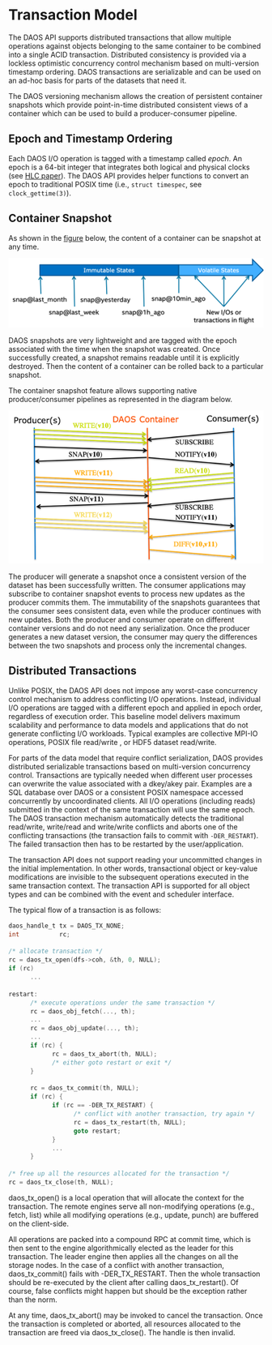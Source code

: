 # Transaction Model

The DAOS API supports distributed transactions that allow multiple operations
against objects belonging to the same container to be combined into a single
ACID transaction. Distributed consistency is provided via a lockless optimistic
concurrency control mechanism based on multi-version timestamp ordering.
DAOS transactions are serializable and can be used on an ad-hoc basis for parts
of the datasets that need it.

The DAOS versioning mechanism allows the creation of persistent container snapshots
which provide point-in-time distributed consistent views of a container which
can be used to build a producer-consumer pipeline.

## Epoch and Timestamp Ordering

Each DAOS I/O operation is tagged with a timestamp called *epoch*. An epoch
is a 64-bit integer that integrates both logical and physical clocks
(see [HLC paper](https://cse.buffalo.edu/tech-reports/2014-04.pdf)).
The DAOS API provides helper functions to convert an epoch to traditional
POSIX time (i.e., `struct timespec`, see `clock_gettime(3)`).

## Container Snapshot

As shown in the <a href="#f4.4">figure</a> below, the content of a container
can be snapshot at any time.

<a id="f4.4"></a>
![../graph/container_snapshots.png](../graph/container_snapshots.png "Example of Container Snapshots")

DAOS snapshots are very lightweight and are tagged with the epoch associated
with the time when the snapshot was created. Once successfully created,
a snapshot remains readable until it is explicitly destroyed. Then the content of a container can be rolled back to a particular snapshot.

The container snapshot feature allows supporting native producer/consumer
pipelines as represented in the diagram below.

![../graph/producer_consumer.png](../graph/producer_consumer.png "Producer/Consumer Workflow with DAOS Containers")

The producer will generate a snapshot once a consistent version of the
dataset has been successfully written. The consumer applications may
subscribe to container snapshot events to process new updates
as the producer commits them. The immutability of the snapshots guarantees
that the consumer sees consistent data, even while the producer continues
with new updates. Both the producer and consumer operate on different container versions and do not need any serialization. Once the
producer generates a new dataset version, the consumer may query the
differences between the two snapshots and process only the incremental changes.

## Distributed Transactions

Unlike POSIX, the DAOS API does not impose any worst-case concurrency
control mechanism to address conflicting I/O operations. Instead,
individual I/O operations are tagged with a different epoch and applied
in epoch order, regardless of execution order. This baseline model
delivers maximum scalability and performance to data models and
applications that do not generate conflicting I/O workloads. Typical
examples are collective MPI-IO operations, POSIX file read/write
, or HDF5 dataset read/write.

For parts of the data model that require conflict serialization,
DAOS provides distributed serializable transactions based on multi-version
concurrency control. Transactions are typically needed when different user
processes can overwrite the value associated with a dkey/akey pair.
Examples are a SQL database over DAOS or a consistent POSIX namespace
accessed concurrently by uncoordinated clients. All I/O operations
(including reads) submitted in the context of the same transaction will use
the same epoch. The DAOS transaction mechanism automatically detects the
traditional read/write, write/read and write/write conflicts and aborts
one of the conflicting transactions (the transaction fails to commit
with `-DER_RESTART`). The failed transaction then has to be restarted
by the user/application.

The transaction API does not support reading
your uncommitted changes in the initial implementation. In other words, transactional object or key-value
modifications are invisible to the subsequent operations executed in the
same transaction context. The transaction API is supported for all
object types and can be combined with the event and scheduler interface.

The typical flow of a transaction is as follows:

```C
daos_handle_t tx = DAOS_TX_NONE;
int           rc;

/* allocate transaction */
rc = daos_tx_open(dfs->coh, &th, 0, NULL);
if (rc)
      ...

restart:
      /* execute operations under the same transaction */
      rc = daos_obj_fetch(..., th);
      ...
      rc = daos_obj_update(..., th);
      ...
      if (rc) {
            rc = daos_tx_abort(th, NULL);
            /* either goto restart or exit */
      }

      rc = daos_tx_commit(th, NULL);
      if (rc) {
            if (rc == -DER_TX_RESTART) {
                  /* conflict with another transaction, try again */
                  rc = daos_tx_restart(th, NULL);
                  goto restart;
            }
            ...
      }

/* free up all the resources allocated for the transaction */
rc = daos_tx_close(th, NULL);
```

daos\_tx\_open() is a local operation that will allocate the context
for the transaction. The remote engines serve all non-modifying operations (e.g., fetch, list) while all modifying operations (e.g., update,
punch) are buffered on the client-side.

All operations are packed into a compound RPC at commit time, which is then
sent to the engine algorithmically elected as the leader for this transaction.
The leader engine then applies all the changes on all the storage nodes.
In the case of a conflict with another transaction, daos\_tx\_commit() fails
with -DER\_TX\_RESTART. Then the whole transaction should be re-executed by the
client after calling daos\_tx\_restart(). Of course, false conflicts might happen but
should be the exception rather than the norm.

At any time, daos\_tx\_abort() may be invoked to cancel the transaction. Once
the transaction is completed or aborted, all resources allocated to the
transaction are freed via daos\_tx\_close(). The handle is then invalid.

